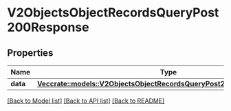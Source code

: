 # V2ObjectsObjectRecordsQueryPost200Response

## Properties

Name | Type | Description | Notes
------------ | ------------- | ------------- | -------------
**data** | [**Vec<crate::models::V2ObjectsObjectRecordsQueryPost200ResponseDataInner>**](_v2_objects__object__records_query_post_200_response_data_inner.md) |  | 

[[Back to Model list]](../README.md#documentation-for-models) [[Back to API list]](../README.md#documentation-for-api-endpoints) [[Back to README]](../README.md)


